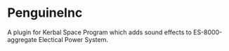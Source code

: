 # PenguineInc
A plugin for Kerbal Space Program which adds sound effects to ES-8000-aggregate Electical Power System.

